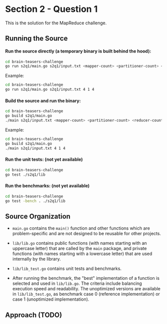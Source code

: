 # Section 2 - Question 1

This is the solution for the MapReduce challenge.

## Running the Source

#### Run the source directly (a temporary binary is built behind the hood):

```sh
cd brain-teasers-challenge
go run s2q1/main.go s2q1/input.txt <mapper-count> <partitioner-count> <reducer-count>
```

Example:

```sh
cd brain-teasers-challenge
go run s2q1/main.go s2q1/input.txt 4 1 4
```

#### Build the source and run the binary:

```sh
cd brain-teasers-challenge
go build s2q1/main.go
./main s2q1/input.txt <mapper-count> <partitioner-count> <reducer-count>
```
Example:

```sh
cd brain-teasers-challenge
go build s2q1/main.go
./main s2q1/input.txt 4 1 4
```

#### Run the unit tests: (not yet available)

```sh
cd brain-teasers-challenge
go test ./s2q1/lib
```

#### Run the benchmarks: (not yet available)

```sh
cd brain-teasers-challenge
go test -bench . ./s2q1/lib
```

## Source Organization

- `main.go` contains the `main()` function and other functions which are
problem-specific and are not designed to be reusable for other projects.

- `lib/lib.go` contains public functions (with names starting with an uppercase
  letter) that are called by the `main` package, and private functions (with
  names starting with a lowercase letter) that are used internally by the
  library.

- `lib/lib_test.go` contains unit tests and benchmarks.

- After running the benchmark, the "best" implementation of a function is
  selected and used in `lib/lib.go`. The criteria include balancing execution
  speed and readability. The unoptimized versions are available in
  `lib/lib_test.go`, as benchmark case 0 (reference implementation) or case 1
  (unoptimized implementation).

## Approach (TODO)
